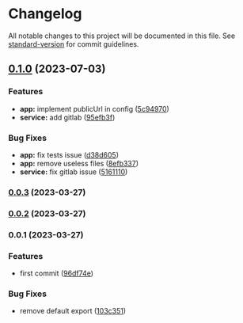 # Changelog

All notable changes to this project will be documented in this file. See [standard-version](https://github.com/conventional-changelog/standard-version) for commit guidelines.

## [0.1.0](https://github.com/mastermunj/username-checker/compare/v0.0.3...v0.1.0) (2023-07-03)


### Features

* **app:** implement publicUrl in config ([5c94970](https://github.com/mastermunj/username-checker/commit/5c949703dd8e85758b473c37a4d0c3396888b87d))
* **service:** add gitlab ([95efb3f](https://github.com/mastermunj/username-checker/commit/95efb3f510ad47e671ce4af304984f4a7b5a2b12))


### Bug Fixes

* **app:** fix tests issue ([d38d605](https://github.com/mastermunj/username-checker/commit/d38d605cc18b505dc3b2f9491e4cebfed3a319c0))
* **app:** remove useless files ([8efb337](https://github.com/mastermunj/username-checker/commit/8efb3379fcaba1e51180be76ebc769fd32f49203))
* **service:** fix gitlab issue ([5161110](https://github.com/mastermunj/username-checker/commit/5161110531035756a25698105498dff748ac3c15))

### [0.0.3](https://github.com/mastermunj/username-checker/compare/v0.0.2...v0.0.3) (2023-03-27)

### [0.0.2](https://github.com/mastermunj/username-checker/compare/v0.0.1...v0.0.2) (2023-03-27)

### 0.0.1 (2023-03-27)


### Features

* first commit ([96df74e](https://github.com/mastermunj/username-checker/commit/96df74e85af58df55ffd7778d89198631a75598b))


### Bug Fixes

* remove default export ([103c351](https://github.com/mastermunj/username-checker/commit/103c351030bb5a612bb19b51ecd14414dd2c89ca))
